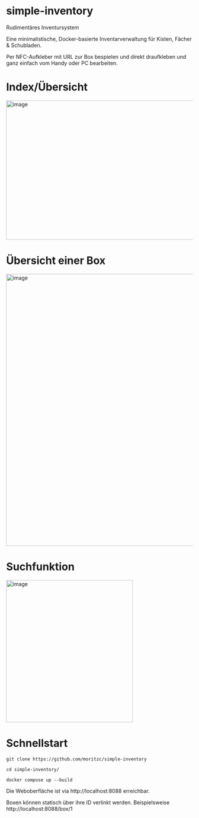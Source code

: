 # simple-inventory
Rudimentäres Inventursystem

Eine minimalistische, Docker-basierte Inventarverwaltung für Kisten, Fächer & Schubladen.

Per NFC-Aufkleber mit URL zur Box bespielen und direkt draufkleben und ganz einfach vom Handy oder PC bearbeiten. 

# Index/Übersicht
<img width="766" height="375" alt="image" src="https://github.com/user-attachments/assets/1a103819-80fc-4c8e-b5ee-c4ebdb941ac7" />

# Übersicht einer Box
<img width="815" height="732" alt="image" src="https://github.com/user-attachments/assets/4eced54a-4bf2-49ab-989b-9be0359992ae" />

# Suchfunktion
<img width="342" height="383" alt="image" src="https://github.com/user-attachments/assets/5e2c5def-7886-4b74-b043-3744c52c8668" />


# Schnellstart
```git clone https://github.com/moritzc/simple-inventory```

```cd simple-inventory/```

```docker compose up --build```

Die Weboberfläche ist via http://localhost:8088 erreichbar.

Boxen können statisch über ihre ID verlinkt werden. Beispielsweise http://localhost:8088/box/1
